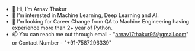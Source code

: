 - 👋 Hi, I’m Arnav Thakur
- 👀 I’m interested in Machine Learning, Deep Learning and AI.
- 💞️ I’m looking for Career Change from QA to Machine Engineering having experience more than 2+ year of Python. 
- 📫 You can reach me out through email - "arnav17thakur95@gmail.com" or Contact Number - "+91-7587296339"
